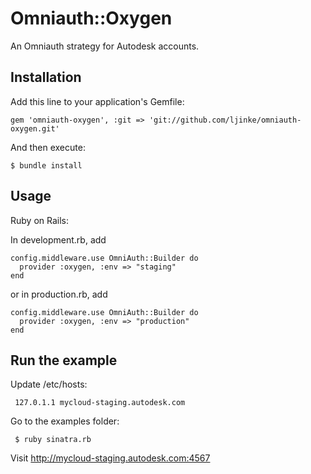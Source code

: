 # Omniauth::Oxygen

An Omniauth strategy for Autodesk accounts.

## Installation

Add this line to your application's Gemfile:

    gem 'omniauth-oxygen', :git => 'git://github.com/ljinke/omniauth-oxygen.git'

And then execute:

    $ bundle install


## Usage


Ruby on Rails:
  
In development.rb, add

    config.middleware.use OmniAuth::Builder do
      provider :oxygen, :env => "staging"
    end

or in production.rb, add

    config.middleware.use OmniAuth::Builder do
      provider :oxygen, :env => "production"
    end

## Run the example

Update /etc/hosts: 

     127.0.1.1 mycloud-staging.autodesk.com

Go to the examples folder:

     $ ruby sinatra.rb

Visit http://mycloud-staging.autodesk.com:4567
